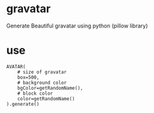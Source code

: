 # gravatar
Generate Beautiful gravatar using python (pillow library)


# use
```
AVATAR( 
	# size of gravatar
	box=500,
	# background color
	bgColor=getRandomName(),
	# block color
	color=getRandomName()
).generate()
```
